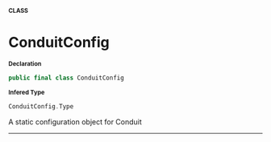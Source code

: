 <sub>**CLASS**</sub>
# ConduitConfig

<sub>**Declaration**</sub>
```swift
public final class ConduitConfig
```

<sub>**Infered Type**</sub>
```swift
ConduitConfig.Type
```

A static configuration object for Conduit

--------------------



